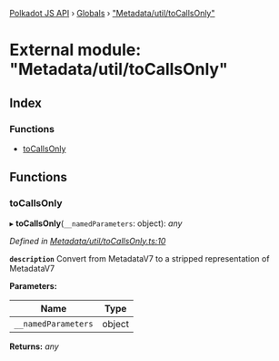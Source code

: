 [Polkadot JS API](../README.md) › [Globals](../globals.md) › ["Metadata/util/toCallsOnly"](_metadata_util_tocallsonly_.md)

# External module: "Metadata/util/toCallsOnly"

## Index

### Functions

* [toCallsOnly](_metadata_util_tocallsonly_.md#tocallsonly)

## Functions

###  toCallsOnly

▸ **toCallsOnly**(`__namedParameters`: object): *any*

*Defined in [Metadata/util/toCallsOnly.ts:10](https://github.com/polkadot-js/api/blob/ad4a6e6/packages/types/src/Metadata/util/toCallsOnly.ts#L10)*

**`description`** Convert from MetadataV7 to a stripped representation of MetadataV7

**Parameters:**

Name | Type |
------ | ------ |
`__namedParameters` | object |

**Returns:** *any*
